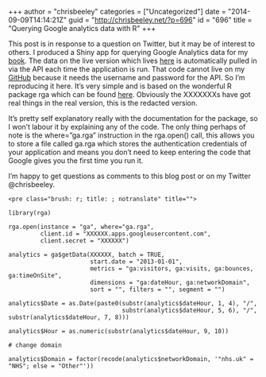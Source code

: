 +++
author = "chrisbeeley"
categories = ["Uncategorized"]
date = "2014-09-09T14:14:21Z"
guid = "http://chrisbeeley.net/?p=696"
id = "696"
title = "Querying Google analytics data with R"
+++

This post is in response to a question on Twitter, but it may be of interest to others. I produced a Shiny app for querying Google Analytics data for my [book](https://www.packtpub.com/web-development/web-application-development-r-using-shiny). The data on the live version which lives [here](http://chrisbeeley.net:8080/shiny/GA/) is automatically pulled in via the API each time the application is run. That code cannot live on my [GitHub](https://github.com/ChrisBeeley) because it needs the username and password for the API. So I’m reproducing it here. It’s very simple and is based on the wonderful R package rga which can be found [here](https://github.com/skardhamar/rga). Obviously the XXXXXXXs have got real things in the real version, this is the redacted version.

It’s pretty self explanatory really with the documentation for the package, so I won’t labour it by explaining any of the code. The only thing perhaps of note is the where=”ga.rga” instruction in the rga.open() call, this allows you to store a file called ga.rga which stores the authentication credentials of your application and means you don’t need to keep entering the code that Google gives you the first time you run it.

I’m happy to get questions as comments to this blog post or on my Twitter @chrisbeeley.

```
<pre class="brush: r; title: ; notranslate" title="">

library(rga)

rga.open(instance = "ga", where="ga.rga", 
         client.id = "XXXXXX.apps.googleusercontent.com", 
         client.secret = "XXXXXX")

analytics = ga$getData(XXXXXX, batch = TRUE,
                       start.date = "2013-01-01",
                       metrics = "ga:visitors, ga:visits, ga:bounces, ga:timeOnSite",
                       dimensions = "ga:dateHour, ga:networkDomain",
                       sort = "", filters = "", segment = "")

analytics$Date = as.Date(paste0(substr(analytics$dateHour, 1, 4), "/",
                                substr(analytics$dateHour, 5, 6), "/", substr(analytics$dateHour, 7, 8)))

analytics$Hour = as.numeric(substr(analytics$dateHour, 9, 10))

# change domain

analytics$Domain = factor(recode(analytics$networkDomain, '"nhs.uk" = "NHS"; else = "Other"'))

```